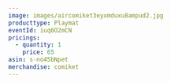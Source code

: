 ```yaml
---
image: images/aircomiket3eyxmduxu8ampud2.jpg
producttype: Playmat
eventId: iuq6O2mCN
pricings:
  - quantity: 1
    price: 65
asin: s-no45bNpet
merchandise: comiket
---
```

